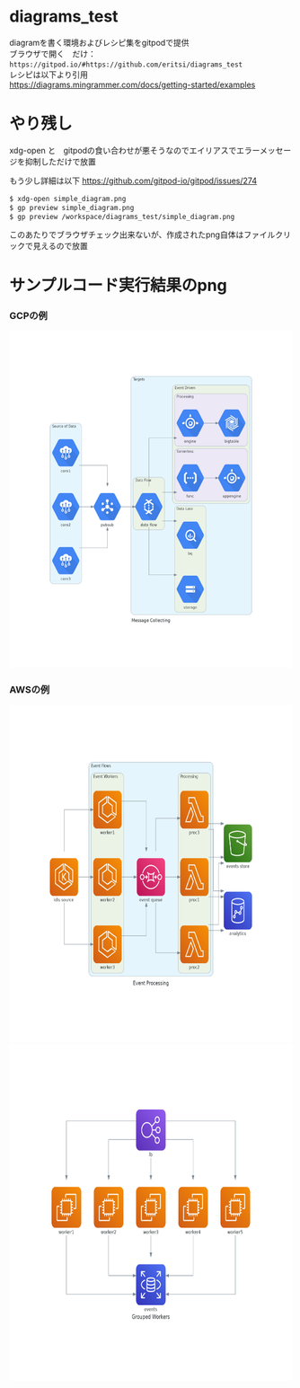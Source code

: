 # diagrams_test
diagramを書く環境およびレシピ集をgitpodで提供  
ブラウザで開く　だけ：　` https://gitpod.io/#https://github.com/eritsi/diagrams_test `  
レシピは以下より引用  
https://diagrams.mingrammer.com/docs/getting-started/examples


# やり残し
xdg-open と　gitpodの食い合わせが悪そうなのでエイリアスでエラーメッセージを抑制しただけで放置

もう少し詳細は以下
https://github.com/gitpod-io/gitpod/issues/274
```
$ xdg-open simple_diagram.png
$ gp preview simple_diagram.png
$ gp preview /workspace/diagrams_test/simple_diagram.png
```
このあたりでブラウザチェック出来ないが、作成されたpng自体はファイルクリックで見えるので放置

# サンプルコード実行結果のpng  
### GCPの例  
<img src=./recipes/message_collecting.png height=600>  

### AWSの例  
<img src=./recipes/event_processing.png height=600>  
<img src=./recipes/grouped_workers.png height=600>  
